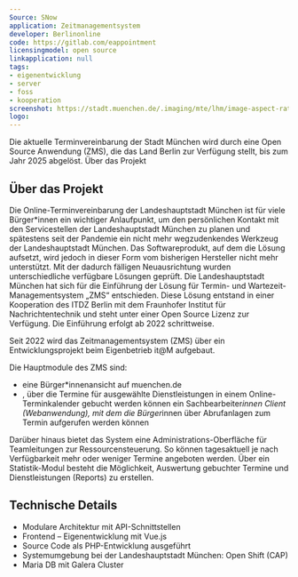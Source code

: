 ```yaml
---
Source: SNow
application: Zeitmanagementsystem
developer: Berlinonline
code: https://gitlab.com/eappointment
licensingmodel: open source
linkapplication: null
tags: 
- eigenentwicklung
- server
- foss
- kooperation
screenshot: https://stadt.muenchen.de/.imaging/mte/lhm/image-aspect-ratio-3-2-280w/dam/Home/Stadtverwaltung/IT-Referat/Open-Source/opensource_terminvereinbarung.jpeg/jcr:content/opensource_terminvereinbarung.jpeg
logo: 
---
```


Die aktuelle Terminvereinbarung der Stadt München wird durch eine Open Source Anwendung (ZMS), die das Land Berlin zur Verfügung stellt, bis zum Jahr 2025 abgelöst.
Über das Projekt

<!-- more -->

## Über das Projekt

Die Online-Terminvereinbarung der Landeshauptstadt München  ist für viele Bürger*innen ein wichtiger Anlaufpunkt, um den persönlichen Kontakt mit den Servicestellen der Landeshauptstadt München zu planen und spätestens seit der Pandemie ein nicht mehr wegzudenkendes Werkzeug der Landeshauptstadt München. Das Softwareprodukt, auf dem die Lösung aufsetzt, wird jedoch in dieser Form vom bisherigen Hersteller nicht mehr unterstützt. 
Mit der dadurch fälligen Neuausrichtung wurden unterschiedliche verfügbare Lösungen geprüft. Die Landeshauptstadt München hat sich für die Einführung der Lösung für Termin- und Wartezeit-Managementsystem „ZMS“ entschieden. Diese Lösung entstand in einer Kooperation des ITDZ Berlin mit dem Fraunhofer Institut für Nachrichtentechnik und steht unter einer Open Source Lizenz zur Verfügung. Die Einführung erfolgt ab 2022 schrittweise.


Seit 2022 wird das Zeitmanagementsystem (ZMS) über ein Entwicklungsprojekt beim Eigenbetrieb it@M aufgebaut.

Die Hauptmodule des ZMS sind:

* eine Bürger*innenansicht auf muenchen.de
* , über die Termine für ausgewählte Dienstleistungen in einem Online-Terminkalender gebucht werden können
    ein Sachbearbeiter*innen Client (Webanwendung), mit dem die Bürger*innen über Abrufanlagen zum Termin aufgerufen werden können

Darüber hinaus bietet das System eine Administrations-Oberfläche für Teamleitungen zur Ressourcensteuerung. So können tagesaktuell je nach Verfügbarkeit mehr oder weniger Termine angeboten werden. Über ein Statistik-Modul besteht die Möglichkeit, Auswertung gebuchter Termine und Dienstleistungen (Reports) zu erstellen.

## Technische Details

* Modulare Architektur mit API-Schnittstellen
* Frontend – Eigenentwicklung mit Vue.js
* Source Code als PHP-Entwicklung ausgeführt
* Systemumgebung bei der Landeshauptstadt München: Open Shift (CAP)
* Maria DB mit Galera Cluster
